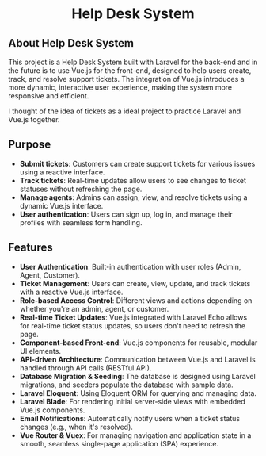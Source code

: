 <h1 align="center">Help Desk System</h1>

## About Help Desk System

This project is a Help Desk System built with Laravel for the back-end and in the future is to use Vue.js for the front-end, designed to help users create, track, and resolve support tickets. The integration of Vue.js introduces a more dynamic, interactive user experience, making the system more responsive and efficient.

I thought of the idea of ​​tickets as a ideal project to practice Laravel and Vue.js together.

## Purpose

- **Submit tickets**: Customers can create support tickets for various issues using a reactive interface.
- **Track tickets**: Real-time updates allow users to see changes to ticket statuses without refreshing the page.
- **Manage agents**: Admins can assign, view, and resolve tickets using a dynamic Vue.js interface.
- **User authentication**: Users can sign up, log in, and manage their profiles with seamless form handling.

## Features

- **User Authentication**: Built-in authentication with user roles (Admin, Agent, Customer).
- **Ticket Management**: Users can create, view, update, and track tickets with a reactive Vue.js interface.
- **Role-based Access Control**: Different views and actions depending on whether you're an admin, agent, or customer.
- **Real-time Ticket Updates**: Vue.js integrated with Laravel Echo allows for real-time ticket status updates, so users don't need to refresh the page.
- **Component-based Front-end**: Vue.js components for reusable, modular UI elements.
- **API-driven Architecture**: Communication between Vue.js and Laravel is handled through API calls (RESTful API).
- **Database Migration & Seeding**: The database is designed using Laravel migrations, and seeders populate the database with sample data.
- **Laravel Eloquent**: Using Eloquent ORM for querying and managing data.
- **Laravel Blade**: For rendering initial server-side views with embedded Vue.js components.
- **Email Notifications**: Automatically notify users when a ticket status changes (e.g., when it's resolved).
- **Vue Router & Vuex**: For managing navigation and application state in a smooth, seamless single-page application (SPA) experience.

